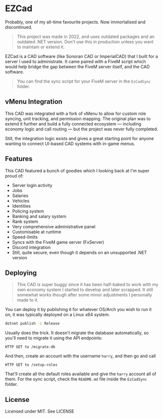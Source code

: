 # EZCad
Probably, one of my all-time favourite projects. Now immortalised and discontinued.

> This project was made in 2022, and uses outdated packages and an outdated .NET version. Don't use this in production unless you want to maintain or extend it.

EZCad is a CAD software (like Sonoran CAD or ImperialCAD) that I built for a server I used to administrate. It came paired with a FiveM script which would help bridge the gap between the FiveM server itself, and the CAD software.

> You can find the sync script for your FiveM server in the `EzCadSync` folder.

## vMenu Integration

This CAD was integrated with a fork of vMenu to allow for custom role syncing, unit tracking, and permission mapping.
The original plan was to extend it further and build a fully connected ecosystem — including economy logic and call routing — but the project was never fully completed.

Still, the integration logic exists and gives a great starting point for anyone wanting to connect UI-based CAD systems with in-game menus.

## Features
This CAD featured a bunch of goodies which I looking back at I'm super proud of:

- Server login activity
- Jobs
- Salaries
- Vehicles
- Identities
- Policing system
- Banking and salary system
- Rank system
- Very comprehensive administrative panel
- Customisable at runtime
- Speed-limits
- Syncs with the FiveM game server (FxServer)
- Discord integration
- Still, quite secure, even though it depends on an unsupported .NET version

## Deploying
> This CAD is super buggy since it has been half-baked to work with my own economy system I started to develop and later scrapped. It still somewhat works though after some minor adjustments I personally made to it.

You can deploy it by publishing it for whatever OS/Arch you wish to run it on, it was typically deployed on a Linux x64 system.

```sh
dotnet publish -c Release
```

Usually does the trick. It doesn't migrate the database automatically, so you'll need to migrate it using the API endpoints:

```
HTTP GET to /migrate-db
```

And then, create an account with the username `harry`, and then go and call

```
HTTP GET to /setup-roles
```

That'll create all the default roles available and give the `harry` account all of them. For the sync script, check the `README.md` file inside the `EzCadSync` folder.

## License
Licensed under MIT. See LICENSE
